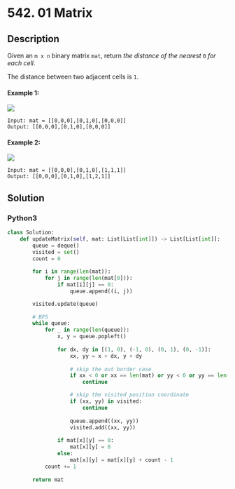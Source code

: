 # 542. 01 Matrix

## Description
Given an `m x n` binary matrix `mat`, return *the distance of the nearest* `0` *for each cell*.

The distance between two adjacent cells is `1`.

#### Example 1:
![](https://assets.leetcode.com/uploads/2021/04/24/01-1-grid.jpg)
```
Input: mat = [[0,0,0],[0,1,0],[0,0,0]]
Output: [[0,0,0],[0,1,0],[0,0,0]]
```

#### Example 2:
![](https://assets.leetcode.com/uploads/2021/04/24/01-2-grid.jpg)
```
Input: mat = [[0,0,0],[0,1,0],[1,1,1]]
Output: [[0,0,0],[0,1,0],[1,2,1]]
```


## Solution

### Python3
```python
class Solution:
    def updateMatrix(self, mat: List[List[int]]) -> List[List[int]]:
        queue = deque()
        visited = set()
        count = 0
        
        for i in range(len(mat)):
            for j in range(len(mat[0])):
                if mat[i][j] == 0:
                    queue.append((i, j))

        visited.update(queue)
        
        # BFS
        while queue:
            for _ in range(len(queue)):
                x, y = queue.popleft()
            
                for dx, dy in [(1, 0), (-1, 0), (0, 1), (0, -1)]:
                    xx, yy = x + dx, y + dy
                    
                    # skip the out border case
                    if xx < 0 or xx == len(mat) or yy < 0 or yy == len(mat[0]):
                        continue

                    # skip the visited position coordinate
                    if (xx, yy) in visited:
                        continue
                    
                    queue.append((xx, yy))
                    visited.add((xx, yy))
                    
                if mat[x][y] == 0:
                    mat[x][y] = 0
                else:
                    mat[x][y] = mat[x][y] + count - 1
            count += 1
        
        return mat
```